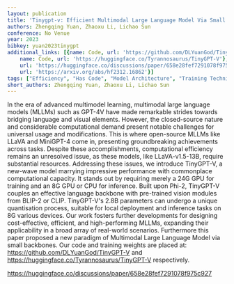 ```yaml
---
layout: publication
title: 'Tinygpt-v: Efficient Multimodal Large Language Model Via Small Backbones'
authors: Zhengqing Yuan, Zhaoxu Li, Lichao Sun
conference: No Venue
year: 2023
bibkey: yuan2023tinygpt
additional_links: [{name: Code, url: 'https://github.com/DLYuanGod/TinyGPT-V'}, {
    name: Code, url: 'https://huggingface.co/Tyrannosaurus/TinyGPT-V'}, {name: Code,
    url: 'https://huggingface.co/discussions/paper/658e28fef7291078f975c927'}, {name: Paper,
    url: 'https://arxiv.org/abs/hf2312.16862'}]
tags: ["Efficiency", "Has Code", "Model Architecture", "Training Techniques"]
short_authors: Zhengqing Yuan, Zhaoxu Li, Lichao Sun
---
```

In the era of advanced multimodel learning, multimodal large language models (MLLMs) such as GPT-4V have made remarkable strides towards bridging language and visual elements. However, the closed-source nature and considerable computational demand present notable challenges for universal usage and modifications. This is where open-source MLLMs like LLaVA and MiniGPT-4 come in, presenting groundbreaking achievements across tasks. Despite these accomplishments, computational efficiency remains an unresolved issue, as these models, like LLaVA-v1.5-13B, require substantial resources. Addressing these issues, we introduce TinyGPT-V, a new-wave model marrying impressive performance with commonplace computational capacity. It stands out by requiring merely a 24G GPU for training and an 8G GPU or CPU for inference. Built upon Phi-2, TinyGPT-V couples an effective language backbone with pre-trained vision modules from BLIP-2 or CLIP. TinyGPT-V's 2.8B parameters can undergo a unique quantisation process, suitable for local deployment and inference tasks on 8G various devices. Our work fosters further developments for designing cost-effective, efficient, and high-performing MLLMs, expanding their applicability in a broad array of real-world scenarios. Furthermore this paper proposed a new paradigm of Multimodal Large Language Model via small backbones. Our code and training weights are placed at: https://github.com/DLYuanGod/TinyGPT-V and https://huggingface.co/Tyrannosaurus/TinyGPT-V respectively.

https://huggingface.co/discussions/paper/658e28fef7291078f975c927